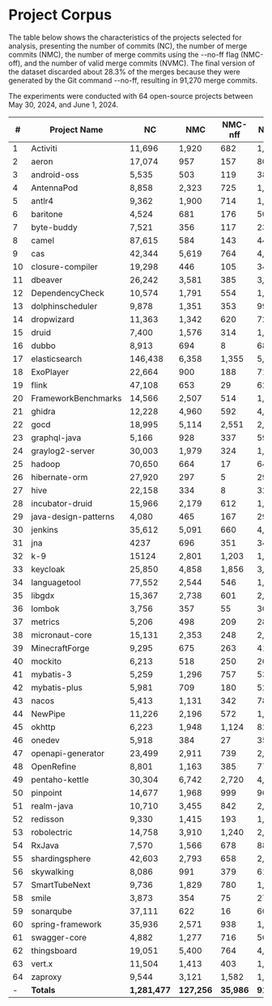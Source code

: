 # Project Corpus

The table below shows the characteristics of the projects selected for analysis, presenting the number of commits (NC), the number of merge commits (NMC), the number of merge commits using the --no-ff flag (NMC-off), and the number of valid merge commits (NVMC). The final version of the dataset discarded about 28.3% of the merges because they were generated by the Git command --no-ff, resulting in 91,270 merge commits.

The experiments were conducted with 64 open-source projects between May 30, 2024, and June 1, 2024.

#|Project Name|NC|NMC|NMC-nff|NVMC
| --- | ----------------- | ----- | --- | ------ | ---- |
|1|Activiti|11,696|1,920|682|1,238|
|2|aeron|17,074|957|157|800|
|3|android-oss|5,535|503|119|384|
|4|AntennaPod|8,858|2,323|725|1,598|
|5|antlr4|9,362|1,900|714|1,186|
|6|baritone|4,524|681|176|505|
|7|byte-buddy|7,521|356|117|239|
|8|camel|87,615|584|143|441|
|9|cas|42,344|5,619|764|4,855|
|10|closure-compiler|19,298|446|105|341|
|11|dbeaver|26,242|3,581|385|3,196|
|12|DependencyCheck|10,574|1,791|554|1,237|
|13|dolphinscheduler|9,878|1,351|353|998|
|14|dropwizard|11,363|1,342|620|722|
|15|druid|7,400|1,576|314|1,262|
|16|dubbo|8,913|694|8|686|
|17|elasticsearch|146,438|6,358|1,355|5,003|
|18|ExoPlayer|22,664|900|188|712|
|19|flink|47,108|653|29|624|
|20|FrameworkBenchmarks|14,566|2,507|514|1,993|
|21|ghidra|12,228|4,960|592|4,368|
|22|gocd|18,995|5,114|2,551|2,563|
|23|graphql-java|5,166|928|337|591|
|24|graylog2-server|30,003|1,979|324|1,655|
|25|hadoop|70,650|664|17|647|
|26|hibernate-orm|27,920|297|5|292|
|27|hive|22,158|334|8|326|
|28|incubator-druid|15,966|2,179|612|1,567|
|29|java-design-patterns|4,080|465|167|298|
|30|jenkins|35,612|5,091|660|4,431|
|31|jna|4237|696|351|345|
|32|k-9|15124|2,801|1,203|1,598|
|33|keycloak|25,850|4,858|1,856|3,002|
|34|languagetool|77,552|2,544|546|1,998|
|35|libgdx|15,367|2,738|601|2,137|
|36|lombok|3,756|357|55|302|
|37|metrics|5,206|498|209|289|
|38|micronaut-core|15,131|2,353|248|2,105|
|39|MinecraftForge|9,295|675|263|412|
|40|mockito|6,213|518|250|268|
|41|mybatis-3|5,259|1,296|757|539|
|42|mybatis-plus|5,981|709|180|529|
|43|nacos|5,413|1,131|342|789|
|44|NewPipe|11,226|2,196|572|1,624|
|45|okhttp|6,223|1,948|1,124|824|
|46|onedev|5,918|384|27|357|
|47|openapi-generator|23,499|2,911|739|2,172|
|48|OpenRefine|8,801|1,163|385|778|
|49|pentaho-kettle|30,304|6,742|2,720|4,022|
|50|pinpoint|14,677|1,968|999|969|
|51|realm-java|10,710|3,455|842|2,613|
|52|redisson|9,330|1,415|193|1,222|
|53|robolectric|14,758|3,910|1,240|2,670|
|54|RxJava|7,570|1,566|678|888|
|55|shardingsphere|42,603|2,793|658|2,135|
|56|skywalking|8,086|991|379|612|
|57|SmartTubeNext|9,736|1,829|780|1,049|
|58|smile|3,873|354|75|279|
|59|sonarqube|37,111|622|16|606|
|60|spring-framework|35,936|2,571|938|1,633|
|61|swagger-core|4,882|1,277|716|561|
|62|thingsboard|19,051|5,400|764|4,636|
|63|vert.x|11,504|1,413|403|1,010|
|64|zaproxy|9,544|3,121|1,582|1,539|
|-|**Totals**|**1,281,477**|**127,256**|**35,986**|**91,270**|

